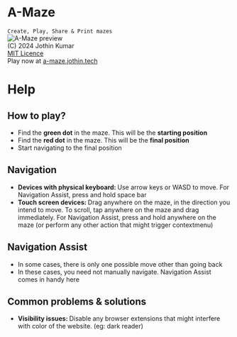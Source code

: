 # A-Maze
`Create, Play, Share & Print mazes`
<br>
![A-Maze preview](https://cdn.jothin.tech/img/a-maze.png)
<br>
(C) 2024 Jothin Kumar
<br>
[MIT Licence](https://github.com/Jothin-kumar/a-maze/blob/main/LICENSE)
<br>
Play now at [a-maze.jothin.tech](https://a-maze.jothin.tech)
# Help
<h2>How to play?</h2>
<ul>
    <li>Find the <strong>green dot</strong> in the maze. This will be the <strong>starting position</strong></li>
    <li>Find the <strong>red dot</strong> in the maze. This will be the <strong>final position</strong></li>
    <li>Start navigating to the final position</li>
</ul>
<h2>Navigation</h2>
<ul>
    <li><strong>Devices with physical keyboard: </strong>Use arrow keys or WASD to move. For Navigation Assist, press and hold space bar</li>
    <li><strong>Touch screen devices: </strong>Drag anywhere on the maze, in the direction you intend to move. To scroll, tap anywhere on the maze and drag immediately. For Navigation Assist, press and hold anywhere on the maze (or perform any other action that might trigger contextmenu)</li>
</ul>
<h2>Navigation Assist</h2>
<ul>
    <li>In some cases, there is only one possible move other than going back</li>
    <li>In these cases, you need not manually navigate. Navigation Assist comes in handy here</li>
</ul>
<h2>Common problems & solutions</h2>
<ul>
    <li><strong>Visibility issues: </strong>Disable any browser extensions that might interfere with color of the website. (eg: dark reader)</li>
</ul>

